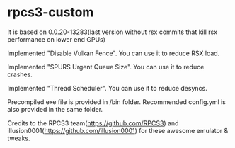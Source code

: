 # rpcs3-custom
It is based on 0.0.20-13283(last version without rsx commits that kill rsx performance on lower end GPUs)

Implemented "Disable Vulkan Fence". You can use it to reduce RSX load.

Implemented "SPURS Urgent Queue Size". You can use it to reduce crashes.

Implemented "Thread Scheduler". You can use it to reduce desyncs.

Precompiled exe file is provided in /bin folder. Recommended config.yml is also provided in the same folder.

Credits to the RPCS3 team(https://github.com/RPCS3) and illusion0001(https://github.com/illusion0001) for these awesome emulator & tweaks.

